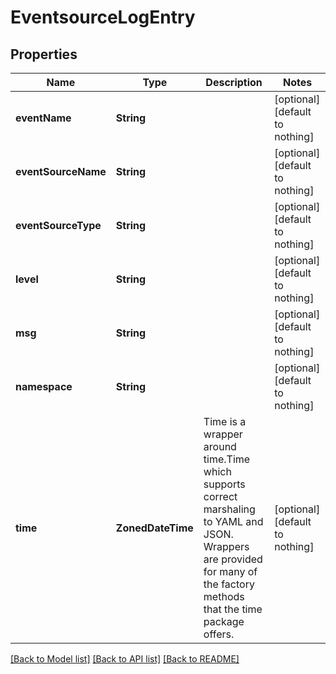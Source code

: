 # EventsourceLogEntry


## Properties
Name | Type | Description | Notes
------------ | ------------- | ------------- | -------------
**eventName** | **String** |  | [optional] [default to nothing]
**eventSourceName** | **String** |  | [optional] [default to nothing]
**eventSourceType** | **String** |  | [optional] [default to nothing]
**level** | **String** |  | [optional] [default to nothing]
**msg** | **String** |  | [optional] [default to nothing]
**namespace** | **String** |  | [optional] [default to nothing]
**time** | **ZonedDateTime** | Time is a wrapper around time.Time which supports correct marshaling to YAML and JSON.  Wrappers are provided for many of the factory methods that the time package offers. | [optional] [default to nothing]


[[Back to Model list]](../README.md#models) [[Back to API list]](../README.md#api-endpoints) [[Back to README]](../README.md)


